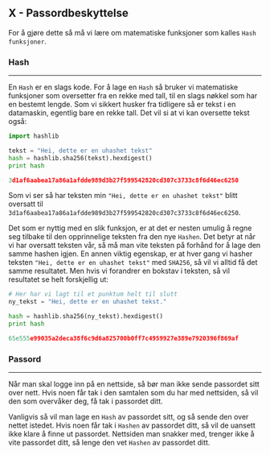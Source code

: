 X - Passordbeskyttelse
---

For å gjøre dette så må vi lære om matematiske funksjoner som kalles `Hash funksjoner`.


### Hash
---
En `Hash` er en slags kode. For å lage en `Hash` så bruker vi matematiske funksjoner som oversetter fra en rekke med tall, til en slags nøkkel som har en bestemt lengde.
Som vi sikkert husker fra tidligere så er tekst i en datamaskin, egentlig bare en rekke tall. Det vil si at vi kan oversette tekst også:

```python
import hashlib

tekst = "Hei, dette er en uhashet tekst"
hash = hashlib.sha256(tekst).hexdigest()
print hash

3d1af6aabea17a86a1afdde989d3b27f599542820cd307c3733c8f6d46ec6250
```
Som vi ser så har teksten min `"Hei, dette er en uhashet tekst"` blitt oversatt til `3d1af6aabea17a86a1afdde989d3b27f599542820cd307c3733c8f6d46ec6250`. 

Det som er nyttig med en slik funksjon, er at det er nesten umulig å regne seg tilbake til den opprinnelige teksten fra den nye `Hashen`. Det betyr at når vi har oversatt teksten vår, så må man vite teksten på forhånd for å lage den samme hashen igjen. En annen viktig egenskap, er at hver gang vi hasher teksten `"Hei, dette er en uhashet tekst"` med `SHA256`, så vil vi alltid få det samme resultatet. Men hvis vi forandrer en bokstav i teksten, så vil resultatet se helt forskjellig ut:

```python
# Her har vi lagt til et punktum helt til slutt
ny_tekst = "Hei, dette er en uhashet tekst."

hash = hashlib.sha256(ny_tekst).hexdigest()
print hash

65e555e99035a2deca38f6c9d6a825700b0ff7c4959927e389e7920396f869af
```


### Passord
---
Når man skal logge inn på en nettside, så bør man ikke sende passordet sitt over nett. Hvis noen får tak i den samtalen som du har med nettsiden, så vil den som overvåker deg, få tak i passordet ditt.

Vanligvis så vil man lage en `Hash` av passordet sitt, og så sende den over nettet istedet. Hvis noen får tak i `Hashen` av passordet ditt, så vil de uansett ikke klare å finne ut passordet. Nettsiden man snakker med, trenger ikke å vite passordet ditt, så lenge den vet `Hashen` av passordet ditt.